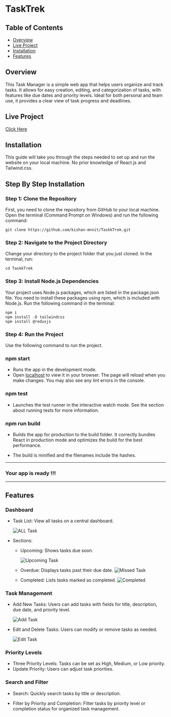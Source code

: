 # TaskTrek

## Table of Contents
- [Overview](#overview)
- [Live Project](#live-project)
- [Installation](#installation)
- [Features](#features)

## Overview

This Task Manager is a simple web app that helps users organize and track tasks. It allows for easy creation, editing, and categorization of tasks, with features like due dates and priority levels. Ideal for both personal and team use, it provides a clear view of task progress and deadlines.

## Live Project 

[Click Here](https://taskk-trek.vercel.app/)

## Installation

This guide will take you through the steps needed to set up and run the website on your local machine. No prior knowledge of React.js and Tailwind.css.

## Step By Step Installation

### Step 1: Clone the Repository
First, you need to clone the repository from GitHub to your local machine. Open the terminal (Command Prompt on Windows) and run the following command:

    git clone https://github.com/kishan-mnnit/TaskkTrek.git

### Step 2: Navigate to the Project Directory
Change your directory to the project folder that you just cloned. In the terminal, run:

    cd TaskkTrek

### Step 3: Install Node.js Dependencies
Your project uses Node.js packages, which are listed in the package.json file. You need to install these packages using npm, which is included with Node.js. Run the following command in the terminal:

    npm i
    npm install -D tailwindcss
    npm install @reduxjs

### Step 4: Run the Project
Use the following command to run the project. 
### npm start
- Runs the app in the development mode.
- Open [localhost](http://localhost:3000) to view it in your browser. The page will reload when you make changes.
You may also see any lint errors in the console.

### npm test

- Launches the test runner in the interactive watch mode. See the section about running tests for more information.

### npm run build

- Builds the app for production to the build folder. It correctly bundles React in production mode and optimizes the build for the best performance.

- The build is minified and the filenames include the hashes.

---
### Your app is ready !!!
---

## Features 

### Dashboard

- Task List: View all tasks on a central dashboard.

    ![ALL Task](/Image_assets/all_task.jpeg?raw=true "Add Task")

- Sections:
 
    - Upcoming: Shows tasks due soon.

        ![Upcoming Task](/Image_assets/upcoming_task.jpeg?raw=true "Upcoming Task")

    - Overdue: Displays tasks past their due date.
        ![Missed Task](/Image_assets/due_task.jpeg?raw=true "Overdue")

    - Completed: Lists tasks marked as completed.
    ![Completed](/Image_assets/completed_task.jpeg?raw=true "Completed")

### Task Management

- Add New Tasks: Users can add tasks with fields for title, description, due date, and 
priority level.

    ![Add Task](/Image_assets/create_task.jpeg?raw=true "Add Task")

- Edit and Delete Tasks: Users can modify or remove tasks as needed.

    ![Edit Task](/Image_assets/edit_task.jpeg?raw=true "Edit Task")


### Priority Levels

- Three Priority Levels: Tasks can be set as High, Medium, or Low priority.
- Update Priority: Users can adjust task priorities.

### Search and Filter

- Search: Quickly search tasks by title or description.

- Filter by Priority and Completion: Filter tasks by priority level or completion status for organized task management.
